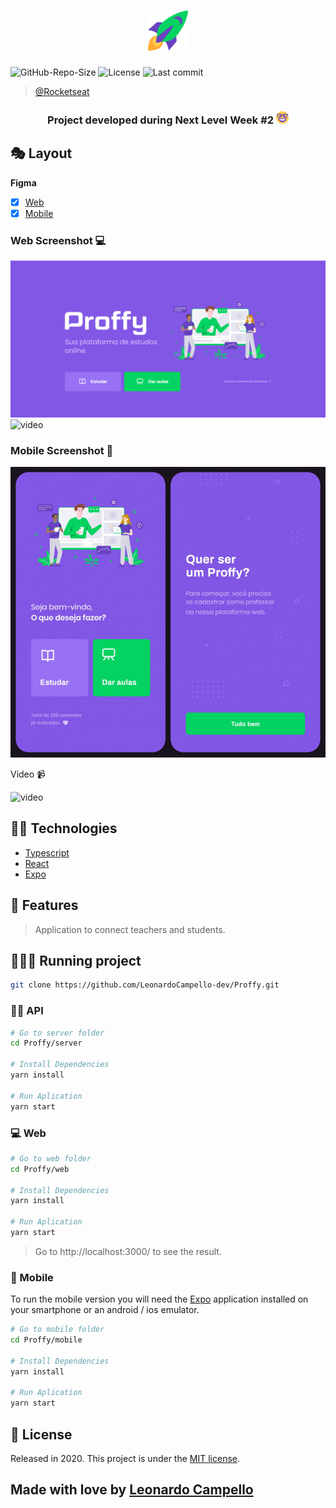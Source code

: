<h1 align="center">
    <img src="./.github/rocket.svg">
</h1>

![GitHub-Repo-Size](https://img.shields.io/github/repo-size/LeonardoCampello-dev/Proffy?color=blueviolet)
![License](https://img.shields.io/github/license/LeonardoCampello-dev/Proffy?color=blueviolet)
![Last commit](https://img.shields.io/github/last-commit/LeonardoCampello-dev/Proffy?color=blueviolet)

> [@Rocketseat](https://rocketseat.com.br/)

<h3 align="center">
    Project developed during Next Level Week #2 
    <img src="./.github/smile.svg" width="20">   
</h3>


## 🎭 Layout   

**Figma**

- [x] [Web](https://www.figma.com/file/FtQPgbjm0DTST9NFTnt3vS/Proffy-Web-2.0-(Copy))
- [x] [Mobile](https://www.figma.com/file/deAede5PHvL1sNIqAU9IGO/Proffy-Mobile-2.0-(Copy))

### Web Screenshot 💻

![index](.github/Index.png)
![video](./.github/webVideo.gif)

### Mobile Screenshot 📱

![grade](.github/Mobile/Grade.png)

Video 📹

![video](./.github/Mobile/Video.gif)

## 👨‍💻 Technologies

- [Typescript](https://www.typescriptlang.org/)
- [React](https://pt-br.reactjs.org/)
- [Expo](https://expo.io/)

## 🧰 Features

> Application to connect teachers and students.

## 🏃‍♂️💨 Running project

``` bash
git clone https://github.com/LeonardoCampello-dev/Proffy.git
```

### 👨‍🍳 API

``` bash
# Go to server folder
cd Proffy/server

# Install Dependencies
yarn install

# Run Aplication
yarn start
```

### 💻 Web

``` bash
# Go to web folder
cd Proffy/web

# Install Dependencies
yarn install

# Run Aplication
yarn start
``` 
> Go to http://localhost:3000/ to see the result.

### 📲 Mobile

To run the mobile version you will need the [Expo](https://play.google.com/store/apps/details?id=host.exp.exponent&hl=pt_BR) application installed on your smartphone or an android / ios emulator.

``` bash
# Go to mobile folder
cd Proffy/mobile

# Install Dependencies
yarn install

# Run Aplication
yarn start
```

## 📜 License 

Released in 2020. This project is under the [MIT license](./LICENSE).

## Made with love by [Leonardo Campello](https://www.linkedin.com/in/leonardo-campello-6151a71a5/) 

